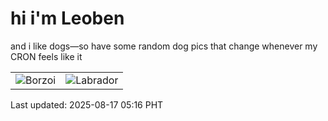 # hi i'm Leoben

and i like dogs—so have some random dog pics that change whenever my CRON feels like it

|  |  |
|--------|----------|
| ![Borzoi](https://random-dog-vercel.vercel.app/api/random-borzoi?v=1755379017) | ![Labrador](https://random-dog-vercel.vercel.app/api/random-labrador?v=1755379017) |

Last updated: 2025-08-17 05:16 PHT
